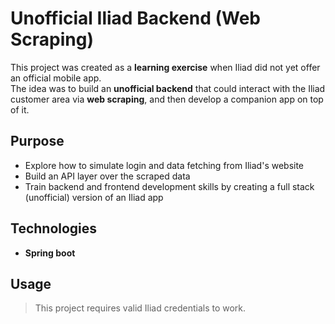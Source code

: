 # Unofficial Iliad Backend (Web Scraping)

This project was created as a **learning exercise** when Iliad did not yet offer an official mobile app.  
The idea was to build an **unofficial backend** that could interact with the Iliad customer area via **web scraping**, and then develop a companion app on top of it.

## Purpose

- Explore how to simulate login and data fetching from Iliad's website
- Build an API layer over the scraped data
- Train backend and frontend development skills by creating a full stack (unofficial) version of an Iliad app

## Technologies

- **Spring boot**

## Usage

> This project requires valid Iliad credentials to work.
